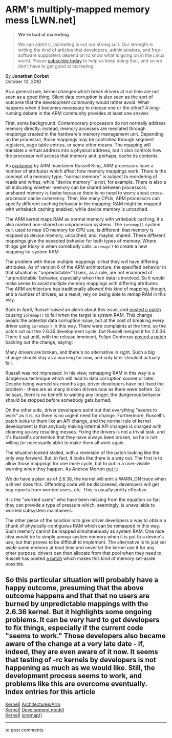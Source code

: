 # ARM's multiply-mapped memory mess [LWN.net]

> **We're bad at marketing**
> 
> We can admit it, marketing is not our strong suit. Our strength is writing the kind of articles that developers, administrators, and free-software supporters depend on to know what is going on in the Linux world. Please [subscribe today](/Promo/nsn-bad/subscribe) to help us keep doing that, and so we don’t have to get good at marketing. 

By **Jonathan Corbet**  
October 12, 2010 

As a general rule, kernel changes which break drivers at run time are not seen as a good thing. Silent data corruption is also seen as the sort of outcome that the development community would rather avoid. What happens when it becomes necessary to choose one or the other? A long-running debate in the ARM community provides at least one answer. 

First, some background. Contemporary processors do not normally address memory directly; instead, memory accesses are mediated through mappings created in the hardware's memory management unit. Depending on the processor, those mappings may be controlled through segment registers, page table entries, or some other means. The mapping will translate a virtual address into a physical address, but it also controls how the processor will access that memory and, perhaps, cache its contents. 

As [explained](/Articles/409700/) by ARM maintainer Russell King, ARM processors have a number of attributes which affect how memory mappings work. There is the concept of a memory type; "normal memory" is subject to reordering of reads and writes, while "device memory" is not, for example. There is also a bit indicating whether memory can be shared between processors; unshared memory is faster because there is no need to worry about cross-processor cache coherency. Then, like many CPUs, ARM processors can specify different caching behavior in the mapping; RAM might be mapped with writeback caching enabled, while device memory is uncached. 

The ARM kernel maps RAM as normal memory with writeback caching; it's also marked non-shared on uniprocessor systems. The `ioremap()` system call, used to map I/O memory for CPU use, is different: that memory is mapped as device memory, uncached, and, maybe, shared. These different mappings give the expected behavior for both types of memory. Where things get tricky is when somebody calls `ioremap()` to create a new mapping for system RAM. 

The problem with these multiple mappings is that they will have differing attributes. As of version 6 of the ARM architecture, the specified behavior in that situation is "unpredictable." Users, as a rule, are not enamored of "unpredictable' behavior, especially when their data is involved. So it would make sense to avoid multiple memory mappings with differing attributes. The ARM architecture has traditionally allowed this kind of mapping, though, and a number of drivers, as a result, rely on being able to remap RAM in this way. 

Back in April, Russell raised an alarm about this issue, and [posted a patch](http://lists.arm.linux.org.uk/lurker/message/20100408.094818.d6854bd5.en.html) causing `ioremap()` to fail when the target is system RAM. This change avoids the potential data corruption issue, but at the cost of breaking every driver using `ioremap()` in this way. There were complaints at the time, so the patch sat out the 2.6.35 development cycle, but Russell merged it for 2.6.36. There it sat until, with the release imminent, Felipe Contreras [posted a patch](/Articles/409705/) backing out the change, saying: 

Many drivers are broken, and there's no alternative in sight. Such a big change should stay as a warning for now, and only later should it actually fail. 

Russell was not impressed. In his view, remapping RAM in this way is a dangerous technique which will lead to data corruption sooner or later. Despite being warned six months ago, driver developers have not fixed the problem - there are as many broken drivers now as there were before. So, he says, there is no benefit to waiting any longer; the dangerous behavior should be stopped before somebody gets burned. 

On the other side, driver developers point out that everything "seems to work" as it is, so there is no urgent need for change. Furthermore, Russell's patch looks to them like an API change, and the normal rule of kernel development is that anybody making internal API changes is charged with cleaning up any resulting messes. Fixing the drivers is not a trivial task, and it's Russell's contention that they have always been broken, so he is not willing (or necessarily able) to make them all work again. 

The situation looked stalled, with a reversion of the patch looking like the only way forward. But, in fact, it looks like there is a way out. The first is to allow those mappings for one more cycle, but to put in a user-visible warning when they happen. As Andrew Morton [put it](/Articles/409709/): 

We *do* have a plan: as of 2.6.36, the kernel will emit a WARN_ON trace when a driver does this. Offending code will be discovered, developers will get bug reports from worried users, etc. This is usually pretty effective. 

It is the "worried users" who have been missing from the equation so far; they can provide a type of pressure which, seemingly, is unavailable to worried subsystem maintainers. 

The other piece of the solution is to give driver developers a way to obtain a chunk of physically-contiguous RAM which can be remapped in this way. Such memory cannot be mapped simultaneously as system RAM. One nice idea would be to simply unmap system memory when it is put to a device's use, but that proves to be difficult to implement. The alternative is to just set aside some memory at boot time and never let the kernel use it for any other purpose; drivers can then allocate from that pool when they need to. Russell has posted [a patch](/Articles/409713/) which makes this kind of memory set-aside possible. 

So this particular situation will probably have a happy outcome, presuming that the above outcome happens and that that no users are burned by unpredictable mappings with the 2.6.36 kernel. But it highlights some ongoing problems. It can be very hard to get developers to fix things, especially if the current code "seems to work." Those developers also became aware of the change at a very late date - if, indeed, they are even aware of it now. It seems that testing of -rc kernels by developers is not happening as much as we would like. Still, the development process seems to work, and problems like this are overcome eventually.  
Index entries for this article  
---  
[Kernel](/Kernel/Index)| [Architectures/Arm](/Kernel/Index#Architectures-Arm)  
[Kernel](/Kernel/Index)| [Development model](/Kernel/Index#Development_model)  
[Kernel](/Kernel/Index)| [ioremap()](/Kernel/Index#ioremap)  
  


* * *

to post comments 
